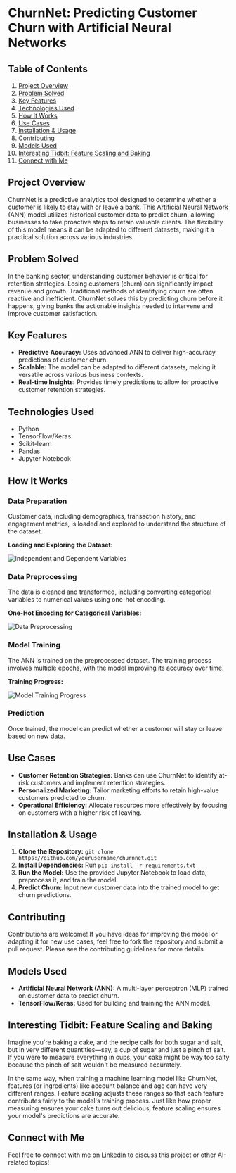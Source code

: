 # ChurnNet: Predicting Customer Churn with Artificial Neural Networks

## Table of Contents
1. [Project Overview](#project-overview)
2. [Problem Solved](#problem-solved)
3. [Key Features](#key-features)
4. [Technologies Used](#technologies-used)
5. [How It Works](#how-it-works)
6. [Use Cases](#use-cases)
7. [Installation & Usage](#installation--usage)
8. [Contributing](#contributing)
9. [Models Used](#models-used)
10. [Interesting Tidbit: Feature Scaling and Baking](#interesting-tidbit-feature-scaling-and-baking)
11. [Connect with Me](#connect-with-me)

## Project Overview
ChurnNet is a predictive analytics tool designed to determine whether a customer is likely to stay with or leave a bank. This Artificial Neural Network (ANN) model utilizes historical customer data to predict churn, allowing businesses to take proactive steps to retain valuable clients. The flexibility of this model means it can be adapted to different datasets, making it a practical solution across various industries.

## Problem Solved
In the banking sector, understanding customer behavior is critical for retention strategies. Losing customers (churn) can significantly impact revenue and growth. Traditional methods of identifying churn are often reactive and inefficient. ChurnNet solves this by predicting churn before it happens, giving banks the actionable insights needed to intervene and improve customer satisfaction.

## Key Features
- **Predictive Accuracy:** Uses advanced ANN to deliver high-accuracy predictions of customer churn.
- **Scalable:** The model can be adapted to different datasets, making it versatile across various business contexts.
- **Real-time Insights:** Provides timely predictions to allow for proactive customer retention strategies.

## Technologies Used
- Python
- TensorFlow/Keras
- Scikit-learn
- Pandas
- Jupyter Notebook

## How It Works

### Data Preparation
Customer data, including demographics, transaction history, and engagement metrics, is loaded and explored to understand the structure of the dataset.

**Loading and Exploring the Dataset:**

![Independent and Dependent Variables](./path-to-image/Screenshot_2024-08-20_215730.png)

### Data Preprocessing
The data is cleaned and transformed, including converting categorical variables to numerical values using one-hot encoding.

**One-Hot Encoding for Categorical Variables:**

![Data Preprocessing](./path-to-image/Screenshot_2024-08-20_215750.png)

### Model Training
The ANN is trained on the preprocessed dataset. The training process involves multiple epochs, with the model improving its accuracy over time.

**Training Progress:**

![Model Training Progress](./path-to-image/Screenshot_2024-08-20_215635.png)

### Prediction
Once trained, the model can predict whether a customer will stay or leave based on new data.

## Use Cases
- **Customer Retention Strategies:** Banks can use ChurnNet to identify at-risk customers and implement retention strategies.
- **Personalized Marketing:** Tailor marketing efforts to retain high-value customers predicted to churn.
- **Operational Efficiency:** Allocate resources more effectively by focusing on customers with a higher risk of leaving.

## Installation & Usage
1. **Clone the Repository:** `git clone https://github.com/yourusername/churnnet.git`
2. **Install Dependencies:** Run `pip install -r requirements.txt`
3. **Run the Model:** Use the provided Jupyter Notebook to load data, preprocess it, and train the model.
4. **Predict Churn:** Input new customer data into the trained model to get churn predictions.

## Contributing
Contributions are welcome! If you have ideas for improving the model or adapting it for new use cases, feel free to fork the repository and submit a pull request. Please see the contributing guidelines for more details.

## Models Used
- **Artificial Neural Network (ANN):** A multi-layer perceptron (MLP) trained on customer data to predict churn.
- **TensorFlow/Keras:** Used for building and training the ANN model.

## Interesting Tidbit: Feature Scaling and Baking
Imagine you're baking a cake, and the recipe calls for both sugar and salt, but in very different quantities—say, a cup of sugar and just a pinch of salt. If you were to measure everything in cups, your cake might be way too salty because the pinch of salt wouldn't be measured accurately. 

In the same way, when training a machine learning model like ChurnNet, features (or ingredients) like account balance and age can have very different ranges. Feature scaling adjusts these ranges so that each feature contributes fairly to the model's training process. Just like how proper measuring ensures your cake turns out delicious, feature scaling ensures your model's predictions are accurate.

## Connect with Me
Feel free to connect with me on [LinkedIn](https://linkedin.com/in/yourprofile) to discuss this project or other AI-related topics!
